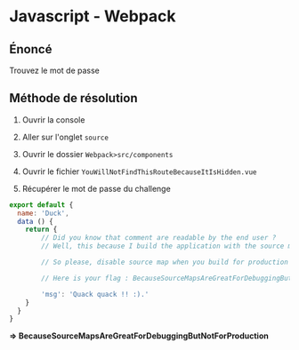 # Javascript - Webpack

## Énoncé

Trouvez le mot de passe

## Méthode de résolution

1. Ouvrir la console

2. Aller sur l'onglet `source`

3. Ouvrir le dossier `Webpack>src/components`

4. Ouvrir le fichier `YouWillNotFindThisRouteBecauseItIsHidden.vue`

5. Récupérer le mot de passe du challenge

```js
export default {
  name: 'Duck',
  data () {
    return {
        // Did you know that comment are readable by the end user ?
        // Well, this because I build the application with the source maps enabled !!!

        // So please, disable source map when you build for production

        // Here is your flag : BecauseSourceMapsAreGreatForDebuggingButNotForProduction

        'msg': 'Quack quack !! :).'
    }
  }
}
```

**=> BecauseSourceMapsAreGreatForDebuggingButNotForProduction**